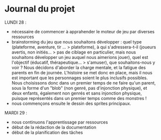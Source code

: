 # Journal du projet

LUNDI 28 :
- nécessaire de commencer à apprahender le moteur de jeu par diverses ressources
- brainstorming du jeu que nous souhaitons développer : quel type (plateforme, aventure, tir ... > plateforme), à qui s'adressera-t-il (joueurs avertis, non initiés... > pas de ciblage en particulier, mais nous souhaitons développer un jeu auquel nous aimerions jouer), quel est l'objectif (éducatif, thérapeutique... > s'amuser), que souhaitons-nous y voir ?
Nous décidons d'aborder la charge mentale, et la fatigue des parents en fin de journée. L'histoire se met donc en place, mais il nous est important que les personnages soient le plus inclusifs possibles. Nous choisissons donc dans un premier temps de ne faire qu'un parent, sous la forme d'un "blob" (non genré, pas d'injonction physique), et deux enfants, également non genrés et sans injonction physique, puisque représentés dans un premier temps comme des monstres !
- nous commençons ensuite le dessin des sprites principaux.

MARDI 29 :
- nous continuons l'apprentissage par ressources
- début de la rédaction de la documentation
- début de la planification des tâches

